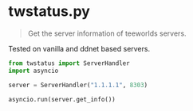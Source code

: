 # twstatus.py
> Get the server information of teeworlds servers.

Tested on vanilla and ddnet based servers.

```python
from twstatus import ServerHandler
import asyncio

server = ServerHandler("1.1.1.1", 8303)

asyncio.run(server.get_info())
```
